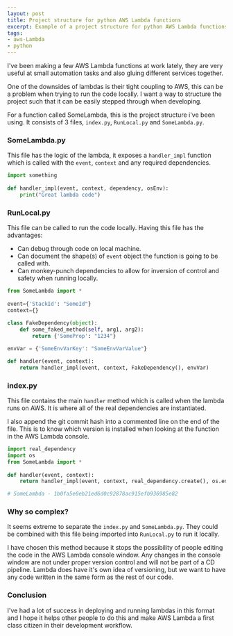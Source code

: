 ```yaml
---
layout: post
title: Project structure for python AWS Lambda functions
excerpt: Example of a project structure for python AWS Lambda functions
tags: 
- aws-Lambda
- python
---
```


I've been making a few AWS Lambda functions at work lately, they are very useful at small automation tasks and also gluing different services together.

One of the downsides of lambdas is their tight coupling to AWS, this can be a problem when trying to run the code locally.
I want a way to structure the project such that it can be easily stepped through when developing. 

For a function called SomeLambda, this is the project structure i've been using. It consists of 3 files, `index.py`, `RunLocal.py` and `SomeLambda.py`. 

### SomeLambda.py ###

This file has the logic of the lambda, it exposes a `handler_impl` function which is called with the `event`, `context` and any required dependencies.

``` python
import something
 
def handler_impl(event, context, dependency, osEnv):
    print("Great lambda code")
```

### RunLocal.py ###

This file can be called to run the code locally. Having this file has the advantages: 

- Can debug through code on local machine.
- Can document the shape(s) of `event` object the function is going to be called with. 
- Can monkey-punch dependencies to allow for inversion of control and safety when running locally.

``` python
from SomeLambda import *
 
event={'StackId': "SomeId"}
context={}
 
class FakeDependency(object):
    def some_faked_method(self, arg1, arg2):
        return {'SomeProp': "1234"}

envVar = {'SomeEnvVarKey': "SomeEnvVarValue"}

def handler(event, context):
    return handler_impl(event, context, FakeDependency(), envVar)
```


### index.py ###

This file contains the main `handler` method which is called when the lambda runs on AWS. It is where all of the real dependencies are instantiated.

I also append the git commit hash into a commented line on the end of the file. This is to know which version is installed when looking at the function in the AWS Lambda console. 

``` python
import real_dependency
import os
from SomeLambda import *
 
def handler(event, context):
    return handler_impl(event, context, real_dependency.create(), os.environ)

# SomeLambda - 1b0fa5e0eb21ed6d0c92878ac915efb936985e82
```


### Why so complex? ###

It seems extreme to separate the `index.py` and `SomeLambda.py`. They could be combined with this file being imported into `RunLocal.py` to run it locally. 

I have chosen this method because it stops the possibility of people editing the code in the AWS Lambda console window. 
Any changes in the console window are not under proper version control and will not be part of a CD pipeline. 
Lambda does have it's own idea of versioning, but we want to have any code written in the same form as the rest of our code.


### Conclusion ###

I've had a lot of success in deploying and running lambdas in this format and I hope it helps other people to do this and make AWS Lambda a first class citizen in their development workflow.